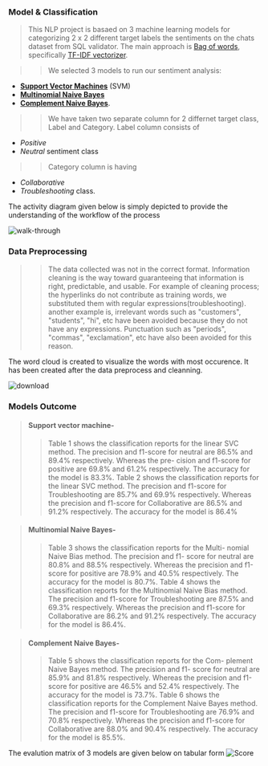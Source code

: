 ### **Model & Classification** 
>This NLP project is basaed on 3 machine learning models for categorizing  2 x 2  different target labels the sentiments on the chats dataset from SQL validator. The main approach is [Bag of words](https://en.wikipedia.org/wiki/Bag-of-words_model), specifically [TF-IDF vectorizer](https://en.wikipedia.org/wiki/Tf%E2%80%93idf).

>>We selected 3 models to run our sentiment analysis: 
- **[Support Vector Machines](https://en.wikipedia.org/wiki/Support_vector_machine)** (SVM) 
- **[Multinomial Naive Bayes](https://www.mygreatlearning.com/blog/multinomial-naive-bayes-explained/)**  
- **[Complement Naive Bayes](https://www.geeksforgeeks.org/complement-naive-bayes-cnb-algorithm/)**. 

>>We have taken two separate column for 2 differnet target class, Label and Category. Label column consists of 
- _Positive_ 
- _Neutral_ sentiment class

>>Category column is having 
- _Collaborative_ 
- _Troubleshooting_ class. 

The activity diagram given below is simply depicted to provide the understanding of the workflow of the process

![walk-through](https://user-images.githubusercontent.com/83521671/220474513-0d0505a0-7990-4cf2-9d24-56396646790a.jpg)


### **Data Preprocessing**

>>The data collected was not in the correct format. Information cleaning is the way toward guaranteeing that information is right, predictable, and usable.
For example of cleaning process; the hyperlinks do not contribute as training words, we substituted them with regular expressions(troubleshooting). 
another example is, irrelevant words such as "customers", "students", "hi", etc have been avoided because they do not have any expressions. Punctuation such as "periods", "commas", "exclamation", etc have also been avoided for this reason.
>>
The word cloud is created to visualize the words with most occurence. It has been created after the data preprocess and cleanning.  

![download](https://user-images.githubusercontent.com/83521671/220476057-b3354b1f-fb3b-4f6e-9cca-872ed396b2ba.png)

### **Models Outcome**
> #### **Support vector machine**-
>>Table 1 shows the classification reports for the linear
SVC method. The precision and f1-score for neutral
are 86.5% and 89.4% respectively. Whereas the pre-
cision and f1-score for positive are 69.8% and 61.2%
respectively. The accuracy for the model is 83.3%.
Table 2 shows the classification reports for the
linear SVC method. The precision and f1-score for
Troubleshooting are 85.7% and 69.9% respectively.
Whereas the precision and f1-score for Collaborative
are 86.5% and 91.2% respectively. The accuracy for
>>the model is 86.4%

> #### **Multinomial Naive Bayes**-
>>Table 3 shows the classification reports for the Multi-
nomial Naive Bias method. The precision and f1-
score for neutral are 80.8% and 88.5% respectively.
Whereas the precision and f1-score for positive are
78.9% and 40.5% respectively. The accuracy for the
model is 80.7%. Table 4 shows the classification reports for the
Multinomial Naive Bias method. The precision and
f1-score for Troubleshooting are 87.5% and 69.3%
respectively. Whereas the precision and f1-score for
Collaborative are 86.2% and 91.2% respectively. The
>>accuracy for the model is 86.4%.

> #### **Complement Naive Bayes**-
>>Table 5 shows the classification reports for the Com-
plement Naive Bayes method. The precision and f1-
score for neutral are 85.9% and 81.8% respectively.
Whereas the precision and f1-score for positive are
46.5% and 52.4% respectively. The accuracy for the
model is 73.7%.
Table 6 shows the classification reports for the
Complement Naive Bayes method. The precision and
f1-score for Troubleshooting are 76.9% and 70.8%
respectively. Whereas the precision and f1-score for
Collaborative are 88.0% and 90.4% respectively. The
>>accuracy for the model is 85.5%.

The evalution matrix of 3 models are given below on tabular form
![Score](https://user-images.githubusercontent.com/83521671/220477521-6f520912-ecdd-45ed-b7b5-0ef1b221c6b4.JPG)


